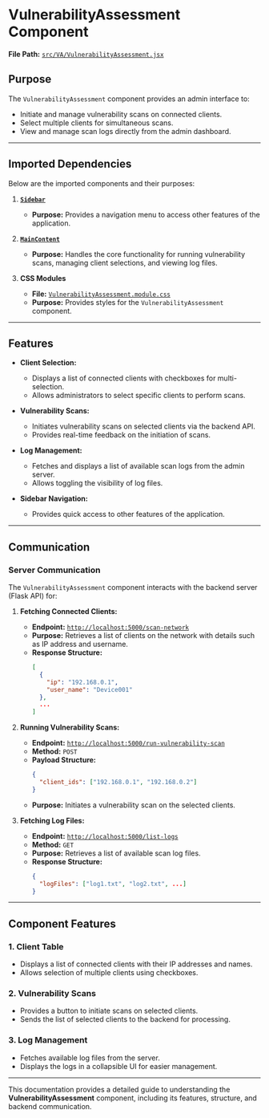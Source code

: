 # VulnerabilityAssessment Component

**File Path:** [`src/VA/VulnerabilityAssessment.jsx`](https://github.com/mrunmeumeu/DLP/blob/ADMIN_FRONTEND/src/VA/VulnerabilityAssessment.jsx)

## **Purpose**
The `VulnerabilityAssessment` component provides an admin interface to:
- Initiate and manage vulnerability scans on connected clients.
- Select multiple clients for simultaneous scans.
- View and manage scan logs directly from the admin dashboard.

---

## **Imported Dependencies**
Below are the imported components and their purposes:

1. **[`Sidebar`](https://github.com/mrunmeumeu/DLP/blob/ADMIN_FRONTEND/src/VA/Sidebar.jsx)**
   - **Purpose:** Provides a navigation menu to access other features of the application.

2. **[`MainContent`](https://github.com/mrunmeumeu/DLP/blob/ADMIN_FRONTEND/src/VA/MainContent.jsx)**
   - **Purpose:** Handles the core functionality for running vulnerability scans, managing client selections, and viewing log files.

3. **CSS Modules**
   - **File:** [`VulnerabilityAssessment.module.css`](https://github.com/mrunmeumeu/DLP/blob/ADMIN_FRONTEND/src/VA/VulnerabilityAssessment.module.css)
   - **Purpose:** Provides styles for the `VulnerabilityAssessment` component.

---

## **Features**
- **Client Selection:**
  - Displays a list of connected clients with checkboxes for multi-selection.
  - Allows administrators to select specific clients to perform scans.

- **Vulnerability Scans:**
  - Initiates vulnerability scans on selected clients via the backend API.
  - Provides real-time feedback on the initiation of scans.

- **Log Management:**
  - Fetches and displays a list of available scan logs from the admin server.
  - Allows toggling the visibility of log files.

- **Sidebar Navigation:**
  - Provides quick access to other features of the application.

---

## **Communication**

### **Server Communication**
The `VulnerabilityAssessment` component interacts with the backend server (Flask API) for:

1. **Fetching Connected Clients:**
   - **Endpoint:** [`http://localhost:5000/scan-network`](http://localhost:5000/scan-network)
   - **Purpose:** Retrieves a list of clients on the network with details such as IP address and username.
   - **Response Structure:**
     ```json
     [
       {
         "ip": "192.168.0.1",
         "user_name": "Device001"
       },
       ...
     ]
     ```

2. **Running Vulnerability Scans:**
   - **Endpoint:** [`http://localhost:5000/run-vulnerability-scan`](http://localhost:5000/run-vulnerability-scan)
   - **Method:** `POST`
   - **Payload Structure:**
     ```json
     {
       "client_ids": ["192.168.0.1", "192.168.0.2"]
     }
     ```
   - **Purpose:** Initiates a vulnerability scan on the selected clients.

3. **Fetching Log Files:**
   - **Endpoint:** [`http://localhost:5000/list-logs`](http://localhost:5000/list-logs)
   - **Method:** `GET`
   - **Purpose:** Retrieves a list of available scan log files.
   - **Response Structure:**
     ```json
     {
       "logFiles": ["log1.txt", "log2.txt", ...]
     }
     ```

---

## **Component Features**

### **1. Client Table**
- Displays a list of connected clients with their IP addresses and names.
- Allows selection of multiple clients using checkboxes.

### **2. Vulnerability Scans**
- Provides a button to initiate scans on selected clients.
- Sends the list of selected clients to the backend for processing.

### **3. Log Management**
- Fetches available log files from the server.
- Displays the logs in a collapsible UI for easier management.



---

This documentation provides a detailed guide to understanding the **VulnerabilityAssessment** component, including its features, structure, and backend communication.

